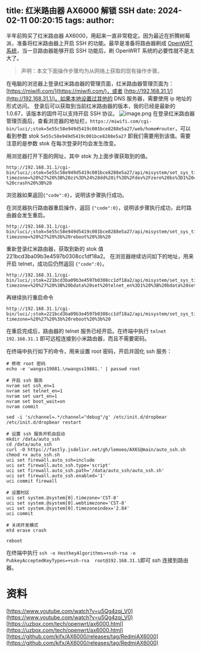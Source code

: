 title: 红米路由器 AX6000 解锁 SSH
date: 2024-02-11 00:20:15
tags:
author:
---
半年前购买了红米路由器 AX6000，用起来一直非常稳定。因为最近在折腾树莓派，准备将红米路由器上开启 SSH 的功能。最早是准备将路由器刷成 [OpenWRT 系统](https://openwrt.org/toh/xiaomi/redmi_ax6000)，当一旦路由器能够开启 SSH 功能后，刷 OpenWRT 系统的必要性就不是太大了。
> 声明：本文下面操作步骤均为从网络上获取的现有操作步骤。


在电脑的浏览器上登录红米路由器的管理页面，红米路由器管理页面为：[https://miwifi.com/](https://miwifi.com/)，或者 [http://192.168.31.1/](http://192.168.31.1/)。如果本地设置过其他的 DNS 服务器，需要使用 ip 地址的形式访问。
登录后可以获取到当前红米路由器的版本，我的已经是最新的 1.0.67，该版本的固件可以支持开启 SSH 协议。
![image.png](https://kuring.oss-cn-beijing.aliyuncs.com/common/ax6000-version.png)
在登录红米路由器管理页面后，查看浏览器的地址栏，`https://miwifi.com/cgi-bin/luci/;stok=5e55c58e949d5419c001bce8288e5a27/web/home#router`，可以看到参数 stok `5e55c58e949d5419c001bce8288e5a27` 即我们需要用到该值。需要注意的是参数 stok 在每次登录时均会发生改变。

用浏览器打开下面的网址，其中 stok 为上面步骤获取到的值。
```
http://192.168.31.1/cgi-bin/luci/;stok=5e55c58e949d5419c001bce8288e5a27/api/misystem/set_sys_time?timezone=%20%27%20%3B%20zz%3D%24%28dd%20if%3D%2Fdev%2Fzero%20bs%3D1%20count%3D2%202%3E%2Fdev%2Fnull%29%20%3B%20printf%20%27%A5%5A%25c%25c%27%20%24zz%20%24zz%20%7C%20mtd%20write%20-%20crash%20%3B%20
```
浏览器如果返回`{"code":0}`，说明该步骤执行成功。

在浏览器执行路由器重启操作，返回 `{"code":0}`，说明该步骤执行成功，此时路由器会发生重启。
```
http://192.168.31.1/cgi-bin/luci/;stok=5e55c58e949d5419c001bce8288e5a27/api/misystem/set_sys_time?timezone=%20%27%20%3b%20reboot%20%3b%20
```

重新登录红米路由器，获取到新的 stok 值 221bcd3ba09b3e4597b0308cc1df18a2。
在浏览器继续访问如下的地址，用来开启 telnet，成功后仍然返回 `{"code":0}`。
```
http://192.168.31.1/cgi-bin/luci/;stok=221bcd3ba09b3e4597b0308cc1df18a2/api/misystem/set_sys_time?timezone=%20%27%20%3B%20bdata%20set%20telnet_en%3D1%20%3B%20bdata%20set%20ssh_en%3D1%20%3B%20bdata%20set%20uart_en%3D1%20%3B%20bdata%20commit%20%3B%20
```

再继续执行重启命令
```
http://192.168.31.1/cgi-bin/luci/;stok=221bcd3ba09b3e4597b0308cc1df18a2/api/misystem/set_sys_time?timezone=%20%27%20%3b%20reboot%20%3b%20
```

在重启完成后，路由器的 telnet 服务已经开启。在终端中执行 `telnet 192.168.31.1` 即可远程连接到小米路由器，而且不需要密码。

在终端中执行如下的命令，用来设置 root 密码，开启并固化 ssh 服务：
```
# 修改 root 密码
echo -e 'wangss19881.\nwangss19881.' | passwd root

# 开启 ssh 服务
nvram set ssh_en=1
nvram set telnet_en=1
nvram set uart_en=1
nvram set boot_wait=on
nvram commit

sed -i 's/channel=.*/channel="debug"/g' /etc/init.d/dropbear
/etc/init.d/dropbear restart

# 设置 ssh 服务开机自启动
mkdir /data/auto_ssh
cd /data/auto_ssh
curl -O https://fastly.jsdelivr.net/gh/lemoeo/AX6S@main/auto_ssh.sh
chmod +x auto_ssh.sh
uci set firewall.auto_ssh=include
uci set firewall.auto_ssh.type='script'
uci set firewall.auto_ssh.path='/data/auto_ssh/auto_ssh.sh'
uci set firewall.auto_ssh.enabled='1'
uci commit firewall

# 设置时区
uci set system.@system[0].timezone='CST-8'
uci set system.@system[0].webtimezone='CST-8'
uci set system.@system[0].timezoneindex='2.84'
uci commit

# 关闭开发模式
mtd erase crash

reboot
```
在终端中执行 `ssh -o HostkeyAlgorithms=+ssh-rsa -o PubkeyAcceptedKeyTypes=+ssh-rsa  root@192.168.31.1`即可 ssh 连接到路由器。
# 资料
[https://www.youtube.com/watch?v=u5Qg4zqj_V0](https://www.youtube.com/watch?v=u5Qg4zqj_V0)
[https://uzbox.com/tech/openwrt/ax6000.html](https://uzbox.com/tech/openwrt/ax6000.html)
[https://github.com/kjfx/AX6000/releases/tag/RedmiAX6000](https://github.com/kjfx/AX6000/releases/tag/RedmiAX6000)